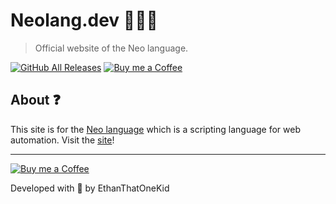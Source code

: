 # Neolang.dev 🐱‍👤🌐

> Official website of the Neo language.

[![GitHub All Releases](https://img.shields.io/github/downloads/ethanthatonekid/neo-cli/total)](https://github.com/EthanThatOneKid/neo/releases)
[![Buy me a Coffee](https://img.shields.io/badge/buy%20me%20a-coffee-%23FF813F)][bmac]

## About ❓

This site is for the [Neo language][neo_repo] which is a scripting language for web automation. Visit the [site][neo_site]!

---

[![Buy me a Coffee](https://img.shields.io/badge/buy%20me%20a-coffee-%23FF813F)][bmac]

Developed with 💖 by EthanThatOneKid

[neo_site]: http://neolang.dev/
[neo_repo]: https://github.com/EthanThatOneKid/neo-cli
[bmac]: http://buymeacoff.ee/etok
